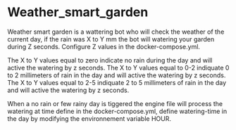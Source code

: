 # Weather_smart_garden

Weather smart garden is a wattering bot who will check the weather of the current day, if the rain was X to Y mm the bot will watering your garden during Z seconds. Configure Z values in the docker-compose.yml.

The X to Y values equal to zero indicate no rain during the day and will active the watering by z seconds.
The X to Y values equal to 0-2 indiquate 0 to 2 millimeters of rain in the day and will active the watering by z seconds.
The X to Y values equal to 2-5 indiquate 2 to 5 millimeters of rain in the day and will active the watering by z seconds.

When a no rain or few rainy day is tiggered the engine file will process the watering at time define in the docker-compose.yml, define watering-time in the day by modifying the environnement variable HOUR.
